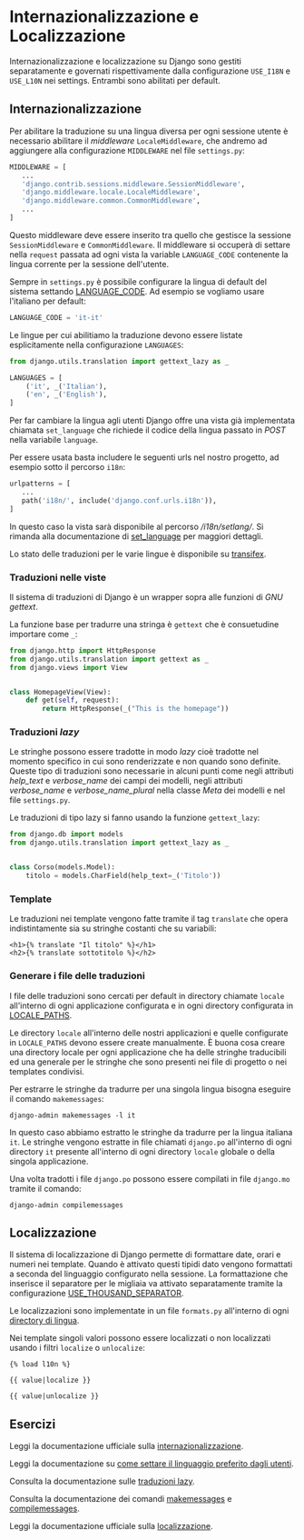 # Internazionalizzazione e Localizzazione

Internazionalizzazione e localizzazione su Django sono gestiti separatamente e governati rispettivamente
dalla configurazione `USE_I18N` e `USE_L10N` nei settings. Entrambi sono abilitati per default.

## Internazionalizzazione

Per abilitare la traduzione su una lingua diversa per ogni sessione utente è necessario abilitare il
*middleware* `LocaleMiddleware`, che andremo ad aggiungere alla configurazione `MIDDLEWARE` nel file
`settings.py`:

```python
MIDDLEWARE = [
   ...
   'django.contrib.sessions.middleware.SessionMiddleware',
   'django.middleware.locale.LocaleMiddleware',
   'django.middleware.common.CommonMiddleware',
   ...
]
```

Questo middleware deve essere inserito tra quello che gestisce la sessione `SessionMiddleware` e
`CommonMiddleware`. Il middleware si occuperà di settare nella `request` passata ad ogni vista
la variable `LANGUAGE_CODE` contenente la lingua corrente per la sessione dell'utente.

Sempre in `settings.py` è possibile configurare la lingua di default del sistema settando
[LANGUAGE_CODE](https://docs.djangoproject.com/en/3.2/ref/settings/#std:setting-LANGUAGE_CODE).
Ad esempio se vogliamo usare l'italiano per default:

```python
LANGUAGE_CODE = 'it-it'
```

Le lingue per cui abilitiamo la traduzione devono essere listate esplicitamente nella configurazione
`LANGUAGES`:

```python
from django.utils.translation import gettext_lazy as _

LANGUAGES = [
    ('it', _('Italian'),
    ('en', _('English'),
]
```

Per far cambiare la lingua agli utenti Django offre una vista già implementata chiamata `set_language`
che richiede il codice della lingua passato in *POST* nella variabile `language`.

Per essere usata basta includere le seguenti urls nel nostro progetto, ad esempio sotto il percorso
`i18n`:

```python
urlpatterns = [
   ...
   path('i18n/', include('django.conf.urls.i18n')),
]
```

In questo caso la vista sarà disponibile al percorso */i18n/setlang/*. Si rimanda alla documentazione di
[set_language](https://docs.djangoproject.com/en/3.2/topics/i18n/translation/#django.views.i18n.set_language)
per maggiori dettagli.

Lo stato delle traduzioni per le varie lingue è disponibile su
[transifex](https://www.transifex.com/django/django/).

### Traduzioni nelle viste

Il sistema di traduzioni di Django è un wrapper sopra alle funzioni di *GNU gettext*.

La funzione base per tradurre una stringa è `gettext` che è consuetudine importare come `_`:

```python
from django.http import HttpResponse
from django.utils.translation import gettext as _
from django.views import View


class HomepageView(View):
    def get(self, request):
        return HttpResponse(_("This is the homepage"))
```

### Traduzioni *lazy*

Le stringhe possono essere tradotte in modo *lazy* cioè tradotte nel momento specifico in cui sono
renderizzate e non quando sono definite. Queste tipo di traduzioni sono necessarie in alcuni punti
come negli attributi *help_text* e *verbose_name* dei campi dei modelli, negli attributi *verbose_name*
e *verbose_name_plural* nella classe *Meta* dei modelli e nel file `settings.py`.

Le traduzioni di tipo lazy si fanno usando la funzione `gettext_lazy`:

```python
from django.db import models
from django.utils.translation import gettext_lazy as _


class Corso(models.Model):
    titolo = models.CharField(help_text=_('Titolo'))
```

### Template

Le traduzioni nei template vengono fatte tramite il tag `translate` che opera indistintamente sia
su stringhe costanti che su variabili:

```django
<h1>{% translate "Il titolo" %}</h1>
<h2>{% translate sottotitolo %}</h2>
```

### Generare i file delle traduzioni

I file delle traduzioni sono cercati per default in directory chiamate `locale` all'interno di ogni
applicazione configurata e in ogni directory configurata in [LOCALE_PATHS](https://docs.djangoproject.com/en/3.2/ref/settings/#std:setting-LOCALE_PATHS).

Le directory `locale` all'interno delle nostri applicazioni e quelle configurate in `LOCALE_PATHS`
devono essere create manualmente. È buona cosa creare una directory locale per ogni applicazione che
ha delle stringhe traducibili ed una generale per le stringhe che sono presenti nei file di progetto
o nei templates condivisi.

Per estrarre le stringhe da tradurre per una singola lingua bisogna eseguire il comando `makemessages`:

```shell
django-admin makemessages -l it
```

In questo caso abbiamo estratto le stringhe da tradurre per la lingua italiana `it`. Le stringhe vengono
estratte in file chiamati `django.po` all'interno di ogni directory `it` presente all'interno di ogni
directory `locale` globale o della singola applicazione.

Una volta tradotti i file `django.po` possono essere compilati in file `django.mo` tramite il comando:

```shell
django-admin compilemessages
```

## Localizzazione

Il sistema di localizzazione di Django permette di formattare date, orari e numeri nei template.
Quando è attivato questi tipidi dato vengono formattati a seconda del linguaggio configurato nella
sessione.
La formattazione che inserisce il separatore per le migliaia va attivato separatamente tramite la
configurazione
[USE_THOUSAND_SEPARATOR](https://docs.djangoproject.com/en/3.2/ref/settings/#std:setting-USE_THOUSAND_SEPARATOR).

Le localizzazioni sono implementate in un file `formats.py` all'interno di ogni
[directory di lingua](https://github.com/django/django/tree/main/django/conf/locale).

Nei template singoli valori possono essere localizzati o non localizzati usando i filtri `localize`
o `unlocalize`:

```django
{% load l10n %}

{{ value|localize }}

{{ value|unlocalize }}
```

## Esercizi

Leggi la documentazione ufficiale sulla [internazionalizzazione](https://docs.djangoproject.com/en/3.2/topics/i18n/translation/).

Leggi la documentazione su [come settare il linguaggio preferito dagli utenti](https://docs.djangoproject.com/en/3.2/topics/i18n/translation/#miscellaneous).

Consulta la documentazione sulle [traduzioni lazy](https://docs.djangoproject.com/en/3.2/topics/i18n/translation/#lazy-translation).

Consulta la documentazione dei comandi [makemessages](https://docs.djangoproject.com/en/3.2/ref/django-admin/#django-admin-makemessages) e [compilemessages](https://docs.djangoproject.com/en/3.2/ref/django-admin/#django-admin-compilemessages).

Leggi la documentazione ufficiale sulla
[localizzazione](https://docs.djangoproject.com/en/3.2/topics/i18n/formatting/).

